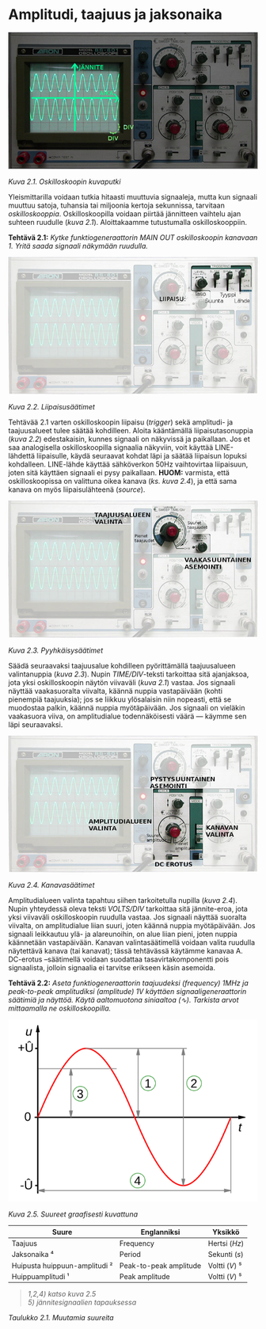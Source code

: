 # Amplitudi, taajuus ja jaksonaika

![Kuva 2.1](scope2.jpg)

*Kuva 2.1. Oskilloskoopin kuvaputki*

Yleismittarilla voidaan tutkia hitaasti muuttuvia signaaleja, mutta kun
signaali muuttuu satoja, tuhansia tai miljoonia kertoja sekunnissa, tarvitaan
*oskilloskooppia*. Oskilloskoopilla voidaan piirtää jännitteen vaihtelu ajan
suhteen ruudulle (*kuva 2.1*). Aloittakaamme tutustumalla oskilloskooppiin.

**Tehtävä 2.1:** *Kytke funktiogeneraattorin MAIN OUT oskilloskoopin
kanavaan 1. Yritä saada signaali näkymään ruudulla.*

![Kuva 2.2](scope3.jpg)

*Kuva 2.2. Liipaisusäätimet*

Tehtävää 2.1 varten oskilloskoopin liipaisu (*trigger*) sekä amplitudi-
ja taajuusalueet tulee säätää kohdilleen. Aloita kääntämällä
liipaisutasonuppia (*kuva 2.2*) edestakaisin, kunnes signaali on näkyvissä ja
paikallaan. Jos et saa analogisella oskilloskoopilla signaalia näkyviin,
voit käyttää LINE-lähdettä liipaisulle, käydä seuraavat kohdat
läpi ja säätää liipaisun lopuksi kohdalleen.  LINE-lähde käyttää
sähköverkon 50Hz vaihtovirtaa liipaisuun, joten sitä käyttäen signaali ei
pysy paikallaan. **HUOM:** varmista, että oskilloskoopissa on valittuna oikea
kanava (*ks. kuva 2.4*), ja että sama kanava on myös liipaisulähteenä
(*source*).

![Kuva 2.3](scope4.jpg)

*Kuva 2.3. Pyyhkäisysäätimet*

Säädä seuraavaksi taajuusalue kohdilleen pyörittämällä taajuusalueen
valintanuppia (*kuva 2.3*). Nupin *TIME/DIV*-teksti tarkoittaa sitä ajanjaksoa,
jota yksi oskilloskoopin näytön viivaväli (*kuva 2.1*) vastaa. Jos
signaali näyttää vaakasuoralta viivalta, käännä nuppia vastapäivään
(kohti pienempiä taajuuksia); jos se liikkuu ylösalaisin niin nopeasti,
että se muodostaa palkin, käännä nuppia myötäpäivään. Jos signaali on
vieläkin vaakasuora viiva, on amplitudialue todennäköisesti väärä &mdash;
käymme sen läpi seuraavaksi.

![Kuva 2.4](scope5.jpg)

*Kuva 2.4. Kanavasäätimet*

Amplitudialueen valinta tapahtuu siihen tarkoitetulla nupilla (*kuva 2.4*).
Nupin yhteydessä oleva teksti *VOLTS/DIV* tarkoittaa sitä jännite-eroa,
jota yksi viivaväli oskilloskoopin ruudulla vastaa.  Jos signaali
näyttää suoralta viivalta, on amplitudialue liian suuri, joten käännä
nuppia myötäpäivään. Jos signaali leikkautuu ylä- ja alareunoihin,
on alue liian pieni, joten nuppia käännetään vastapäivään. Kanavan
valintasäätimellä voidaan valita ruudulla näytettävä kanava (tai kanavat);
tässä tehtävässä käytämme kanavaa A. DC-erotus &ndash;säätimellä
voidaan suodattaa tasavirtakomponentti pois signaalista, jolloin signaalia ei
tarvitse erikseen käsin asemoida.

**Tehtävä 2.2:** *Aseta funktiogeneraattorin taajuudeksi
(frequency) 1MHz ja peak-to-peak amplitudiksi (amplitude) 1V käyttäen
signaaligeneraattorin säätimiä ja näyttöä. Käytä aaltomuotona
siniaaltoa (&#8767;). Tarkista arvot mittaamalla ne oskilloskoopilla.*

![Kuva 2.5](aaltomuoto.svg)

*Kuva 2.5. Suureet graafisesti kuvattuna*

| Suure                             | Englanniksi           | Yksikkö       |
| --------------------------------- | --------------------- | --------------|
| Taajuus                           | Frequency             | Hertsi (*Hz*) |
| Jaksonaika &#8308;                | Period                | Sekunti (*s*) |
| Huipusta huippuun-amplitudi &sup2;| Peak-to-peak amplitude| Voltti (*V*) &#8309;|
| Huippuamplitudi &sup1;            | Peak amplitude        | Voltti (*V*) &#8309;|

> *1,2,4) katso kuva 2.5*                                                    
> *5) jännitesignaalien tapauksessa*

*Taulukko 2.1. Muutamia suureita*


